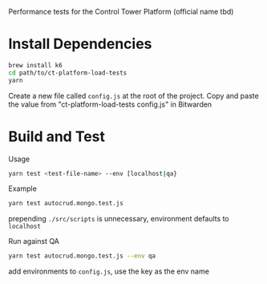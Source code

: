 Performance tests for the Control Tower Platform (official name tbd)

# Install Dependencies

```bash
brew install k6
cd path/to/ct-platform-load-tests
yarn
```

Create a new file called `config.js` at the root of the project. Copy and paste the value from "ct-platform-load-tests config.js" in Bitwarden

# Build and Test

Usage
```bash
yarn test <test-file-name> --env [localhost|qa}
```

Example
```bash
yarn test autocrud.mongo.test.js
```
prepending `./src/scripts` is unnecessary, environment defaults to `localhost`

Run against QA
```bash
yarn test autocrud.mongo.test.js --env qa
```
add environments to `config.js`, use the key as the env name
